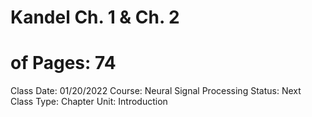 # Kandel Ch. 1 & Ch. 2

# of Pages: 74
Class Date: 01/20/2022
Course: Neural Signal Processing
Status: Next Class
Type: Chapter
Unit: Introduction
